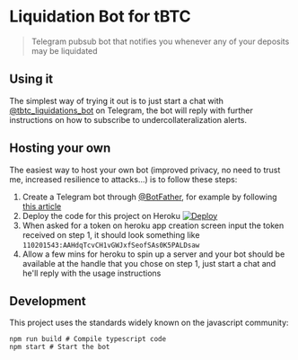 # Liquidation Bot for tBTC
> Telegram pubsub bot that notifies you whenever any of your deposits may be liquidated

## Using it
The simplest way of trying it out is to just start a chat with [@tbtc\_liquidations\_bot](t.me/tbtc_liquidations_bot) on Telegram, the bot will reply with further instructions on how to subscribe to undercollateralization alerts.

## Hosting your own
The easiest way to host your own bot (improved privacy, no need to trust me, increased resilience to attacks...) is to follow these steps:
1. Create a Telegram bot through [@BotFather](t.me/BotFather), for example by following [this article](https://core.telegram.org/bots#creating-a-new-bot)
2. Deploy the code for this project on Heroku [![Deploy](https://www.herokucdn.com/deploy/button.svg)](https://heroku.com/deploy)
3. When asked for a token on heroku app creation screen input the token received on step 1, it should look something like `110201543:AAHdqTcvCH1vGWJxfSeofSAs0K5PALDsaw`
4. Allow a few mins for heroku to spin up a server and your bot should be available at the handle that you chose on step 1, just start a chat and he'll reply with the usage instructions

## Development
This project uses the standards widely known on the javascript community:
```
npm run build # Compile typescript code
npm start # Start the bot
```
